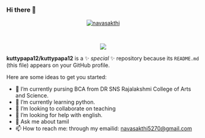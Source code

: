 ### Hi there 👋
<p align="center">
<!-- 	<a href="https://github.com/navasakthi">
		<img src="https://komarev.com/ghpvc/?username=navasakthi&label=Profile%20views&color=0e75b6&style=flat" alt="navasakthi" />
	-  Head to my portfolio: <a href="https://pp-verse.me" target="_blank">**https://pp-verse.me**</a>
	</a> -->
	<a href="https://github.com/navasakthi">
		<img src="https://img.shields.io/github/followers/navasakthi?label=Followers" alt="navasakthi" />
	</a>
</p>
<br/>
<p align="center">
	<a href="https://github.com/navasakthi">
		<img src="https://readme-typing-svg.herokuapp.com?lines=Full+Stack+Developer;A+passionate+student;Competitive+Programmer;Critical+Thinker;Always%20Crafting%20new%20things&center=true&width=380&height=45">
	</a>
</p>

**kuttypapa12/kuttypapa12** is a ✨ _special_ ✨ repository because its `README.md` (this file) appears on your GitHub profile.

Here are some ideas to get you started:

- 🔭 I’m currently pursing BCA from DR SNS Rajalakshmi College of Arts and Science.
- 🌱 I’m currently learning python.
- 👯 I’m looking to collaborate on teaching
- 🤔 I’m looking for help with english.
- 💬 Ask me about tamil
- 📫 How to reach me: through my emailid: navasakthi5270@gmail.com
  
  

